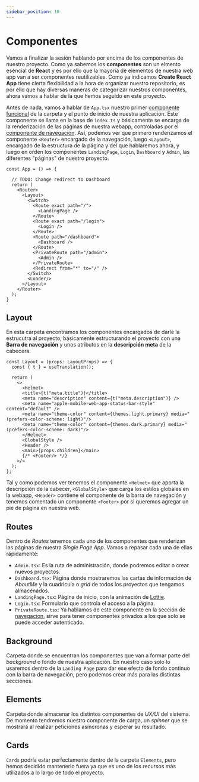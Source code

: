 ```yaml
---
sidebar_position: 10
---
```


# Componentes

Vamos a finalizar la sesión hablando por encima de los componentes de nuestro proyecto. Como ya sabemos los **componentes** son un elmento esencial de **React** y es por ello que la mayoría de elementos de nuestra web app van a ser componentes reutilizables. Como ya indicamos **Create React App** tiene cierta flexibilidad a la hora de organizar nuestro repositorio, es por ello que hay diversas maneras de categorizar nuestros componentes, ahora vamos a hablar de la que hemos seguido en este proyecto.

Antes de nada, vamos a hablar de `App.tsx` nuestro primer [componente funcional](https://reactjs.org/docs/components-and-props.html#function-and-class-components) de la carpeta y el punto de inicio de nuestra aplicación. Este componente se llama en la base de `index.ts` y básicamente se encarga de la renderización de las páginas de nuestra webapp, controladas por el [componente de navegación](./navigation). Así, podemos ver que primero renderizamos el componente `<Router>` encargado de la navegación, luego `<Layout>`, encargado de la estructura de la página y del que hablaremos ahora, y luego en orden los componentes `LandingPage`, `Login`, `Dashboard` y `Admin`, las diferentes "páginas" de nuestro proyecto.

```tsx title="src/components/App.tsx"
const App = () => {
  
  // TODO: Change redirect to Dashboard
  return (
    <Router>
      <Layout>
        <Switch>
          <Route exact path="/">
            <LandingPage />
          </Route>
          <Route exact path="/login">
            <Login />
          </Route>
          <Route path="/dashboard">
            <Dashboard />
          </Route>
          <PrivateRoute path="/admin">
            <Admin />
          </PrivateRoute>
          <Redirect from="*" to="/" />
        </Switch>
        <Loader/>
      </Layout>
    </Router>
  );
}
```

## Layout

En esta carpeta encontramos los componentes encargados de darle la estrucutra al proyecto, básicamente estructurando el proyecto con una **Barra de navegación** y unos atributos en la **descripción meta** de la cabecera.

```tsx title="src/components/layout/layout.tsx"
const Layout = (props: LayoutProps) => {
  const { t } = useTranslation();

  return (
    <>
      <Helmet>
      <title>{t("meta.title")}</title>
      <meta name="description" content={t("meta.description")} />
      <meta name="apple-mobile-web-app-status-bar-style" content="default" />
      <meta name="theme-color" content={themes.light.primary} media="(prefers-color-scheme: light)"/>
      <meta name="theme-color" content={themes.dark.primary} media="(prefers-color-scheme: dark)"/>
      </Helmet>
      <GlobalStyle />
      <Header />
      <main>{props.children}</main>
      {/* <Footer/> */}
    </>
  );
};
```

Tal y como podemos ver tenemos el componente `<Helmet>` que aporta la descripción de la cabecer, `<GlobalStyle>` que carga los estilos globales en la webapp, `<Header>` contiene el componente de la barra de navegación y tenemos comentado un componente `<Footer>` por si queremos agregar un pie de página en nuestra web.

## Routes

Dentro de *Routes* tenemos cada uno de los componentes que renderizan las páginas de nuestra *Single Page App*. Vamos a repasar cada una de ellas rápidamente:

* `Admin.tsx`: Es la ruta de administración, donde podremos editar o crear nuevos proyectos.
* `Dashboard.tsx`: Página donde mostraremos las cartas de información de *AboutMe* y la cuadricula o *grid* de todos los proyectos que tengamos almacenados.
* `LandingPage.tsx`: Página de inicio, con la animación de [Lottie](./dependencies.md#lottie).
* `Login.tsx`: Formulario que controla el acceso a la página.
* `PrivateRoute.tsx`: Ya hablamos de este componente en la sección de [navegacion](./navigation), sirve para tener componentes privados a los que solo se puede acceder autenticado.

## Background

Carpeta donde se encuentran los componentes que van a formar parte del *background* o fondo de nuestra aplicación. En nuestro caso solo lo usaremos dentro de la `Landing Page` para dar ese efecto de fondo continuo con la barra de navegación, pero podemos crear más para las distintas secciones.

## Elements

Carpeta donde almacenar los distintos componentes de *UX/UI* del sistema. De momento tendremos nuestro componente de carga, un *spinner* que se mostrará al realizar peticiones asíncronas y esperar su resultado.

## Cards

`Cards` podría estar perfectamente dentro de la carpeta `Elements`, pero hemos decidido mantenerlo fuera ya que es uno de los recursos más utilizados a lo largo de todo el proyecto.
